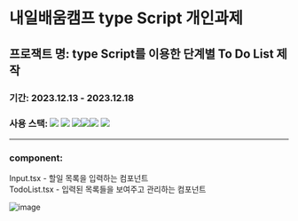 # 내일배움캠프 type Script 개인과제

## 프로잭트 명: type Script를 이용한 단계별 To Do List 제작
### 기간: 2023.12.13 - 2023.12.18 <br/>
### 사용 스택:  <img src="https://img.shields.io/badge/html5-E34F26?style=for-the-badge&logo=html5&logoColor=white">  <img src="https://img.shields.io/badge/css-1572B6?style=for-the-badge&logo=css3&logoColor=white">  <img src="https://img.shields.io/badge/javascript-F7DF1E?style=for-the-badge&logo=javascript&logoColor=black"><img src="https://img.shields.io/badge/react-61DAFB?style=for-the-badge&logo=react&logoColor=black"><img src="https://img.shields.io/badge/Redux-764ABC?style=for-the-badge&logo=Redux&logoColor=white"> <img src="https://img.shields.io/badge/TypeScript-blue?style=for-the-badge&logo=TypeScript&logoColor=white">
----------
### component:
Input.tsx - 할일 목록을 입력하는 컴포넌트<br/>
TodoList.tsx - 입력된 목록들을 보여주고 관리하는 컴포넌트

![image](https://github.com/jiwonson0629/nbc_ts_ToDoList/assets/116898447/6dd6e2b5-6061-4ffc-aafa-37743f458db5)
